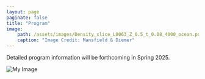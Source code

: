 ```yaml
---
layout: page
paginate: false
title: "Program"
image:
    path: /assets/images/Density_slice_L0063_Z_0.5_t_0.08_4000_ocean.png
    caption: "Image Credit: Mansfield & Diemer"
---
```


Detailed program information will be forthcoming in Spring 2025.

<img alt="My Image" src="data:/assets/images/program_May19.jpg;base64,iVBORwA<MoreBase64SringHere>" />
